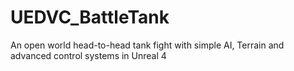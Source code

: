 # UEDVC_BattleTank
An open world head-to-head tank fight with simple AI, Terrain and advanced control systems in Unreal 4
